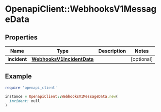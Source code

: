 # OpenapiClient::WebhooksV1MessageData

## Properties

| Name | Type | Description | Notes |
| ---- | ---- | ----------- | ----- |
| **incident** | [**WebhooksV1IncidentData**](WebhooksV1IncidentData.md) |  | [optional] |

## Example

```ruby
require 'openapi_client'

instance = OpenapiClient::WebhooksV1MessageData.new(
  incident: null
)
```

